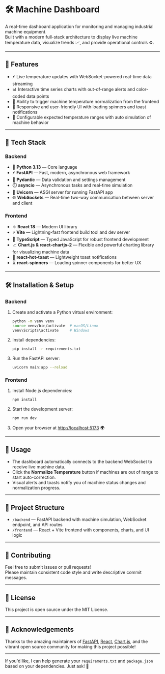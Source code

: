 # 🛠️ Machine Dashboard

A real-time dashboard application for monitoring and managing industrial machine equipment.  
Built with a modern full-stack architecture to display live machine temperature data, visualize trends 📈, and provide operational controls ⚙️.

---

## 🚀 Features

- ⚡ Live temperature updates with WebSocket-powered real-time data streaming  
- 📊 Interactive time series charts with out-of-range alerts and color-coded data points  
- 🔧 Ability to trigger machine temperature normalization from the frontend  
- 🎨 Responsive and user-friendly UI with loading spinners and toast notifications  
- 🔄 Configurable expected temperature ranges with auto simulation of machine behavior

---

## 🧰 Tech Stack

### Backend

- 🐍 **Python 3.13** — Core language  
- ⚡ **FastAPI** — Fast, modern, asynchronous web framework  
- 🔐 **Pydantic** — Data validation and settings management  
- ⏱️ **asyncio** — Asynchronous tasks and real-time simulation  
- 🚀 **Uvicorn** — ASGI server for running FastAPI app  
- 🌐 **WebSockets** — Real-time two-way communication between server and client

### Frontend

- ⚛️ **React 18** — Modern UI library  
- ⚡ **Vite** — Lightning-fast frontend build tool and dev server  
- 📐 **TypeScript** — Typed JavaScript for robust frontend development  
- 📈 **Chart.js & react-chartjs-2** — Flexible and powerful charting library for visualizing machine data  
- 🔔 **react-hot-toast** — Lightweight toast notifications  
- ⏳ **react-spinners** — Loading spinner components for better UX  

---

## 🛠️ Installation & Setup

### Backend

1. Create and activate a Python virtual environment:

   ```bash
   python -m venv venv
   source venv/bin/activate  # macOS/Linux
   venv\Scripts\activate     # Windows
   ```

2. Install dependencies:

   ```bash
   pip install -r requirements.txt
   ```

3. Run the FastAPI server:

   ```bash
   uvicorn main:app --reload
   ```

### Frontend

1. Install Node.js dependencies:

   ```bash
   npm install
   ```

2. Start the development server:

   ```bash
   npm run dev
   ```

3. Open your browser at [http://localhost:5173](http://localhost:5173) 🌍

---

## 🎯 Usage

- The dashboard automatically connects to the backend WebSocket to receive live machine data.  
- Click the **Normalize Temperature** button if machines are out of range to start auto-correction.  
- Visual alerts and toasts notify you of machine status changes and normalization progress.

---

## 📁 Project Structure

- `/backend` — FastAPI backend with machine simulation, WebSocket endpoint, and API routes  
- `/frontend` — React + Vite frontend with components, charts, and UI logic  

---

## 🤝 Contributing

Feel free to submit issues or pull requests!  
Please maintain consistent code style and write descriptive commit messages.

---

## 📄 License

This project is open source under the MIT License.

---

## 🙏 Acknowledgements

Thanks to the amazing maintainers of [FastAPI](https://fastapi.tiangolo.com/), [React](https://reactjs.org/), [Chart.js](https://www.chartjs.org/), and the vibrant open source community for making this project possible!

---

If you'd like, I can help generate your `requirements.txt` and `package.json` based on your dependencies. Just ask! 🎉
